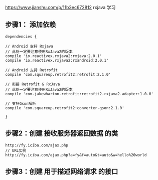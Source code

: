 https://www.jianshu.com/p/11b3ec672812
rxjava 学习
## 步骤1： 添加依赖
    dependencies {

    // Android 支持 Rxjava
    // 此处一定要注意使用RxJava2的版本
    compile 'io.reactivex.rxjava2:rxjava:2.0.1'
    compile 'io.reactivex.rxjava2:rxandroid:2.0.1'

    // Android 支持 Retrofit
    compile 'com.squareup.retrofit2:retrofit:2.1.0'

    // 衔接 Retrofit & RxJava
    // 此处一定要注意使用RxJava2的版本
    compile 'com.jakewharton.retrofit:retrofit2-rxjava2-adapter:1.0.0'

    // 支持Gson解析
    compile 'com.squareup.retrofit2:converter-gson:2.1.0'

    }
## 步骤2：创建 接收服务器返回数据 的类
    http://fy.iciba.com/ajax.php
    // URL实例
    http://fy.iciba.com/ajax.php?a=fy&f=auto&t=auto&w=hello%20world
## 步骤3：创建 用于描述网络请求 的接口
